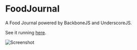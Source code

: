 FoodJournal
===========

A Food Journal powered by BackboneJS and UnderscoreJS.  

See it running [here](http://sughodke.github.io/FoodJournal/).

![Screenshot](http://i.imgur.com/yquyd48.png)
